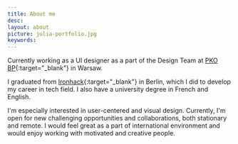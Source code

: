```yaml
---
title: About me
desc:
layout: about
picture: julia-portfolio.jpg
keywords: 
---
```


Currently working as a UI designer as a part of the Design Team at [PKO BP](https://www.pkobp.pl/){:target="_blank"} in Warsaw.

I graduated from [Ironhack](https://ironhack.com/){:target="_blank"} in Berlin, which I did to develop my career in tech field.
I also have a university degree in French and English.

I'm especially interested in user-centered and visual design. Currently, I'm open for new challenging opportunities and collaborations, both stationary and remote. I would feel great as a part of international environment and would enjoy working with motivated and creative people.